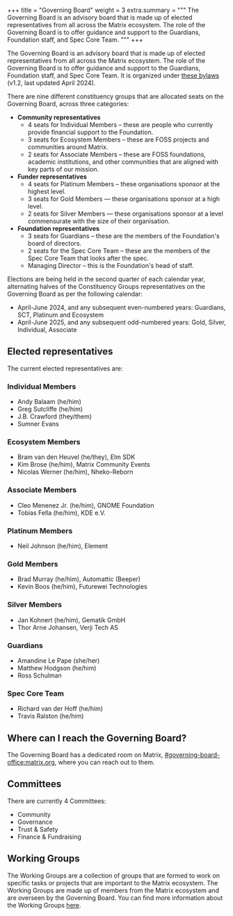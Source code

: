 +++
title = "Governing Board"
weight = 3
extra.summary = """
The Governing Board is an advisory board that is made up of elected representatives from all across the Matrix ecosystem. The role of the Governing Board is to offer guidance and support to the Guardians, Foundation staff, and Spec Core Team.
"""
+++

The Governing Board is an advisory board that is made up of elected representatives from all across the Matrix ecosystem. The role of the Governing Board is to offer guidance and support to the Guardians, Foundation staff, and Spec Core Team. It is organized under [these bylaws](/media/2024-04-governing-board-terms-of-reference.pdf) (v1.2, last updated April 2024).

There are nine different constituency groups that are allocated seats on the Governing Board, across three categories:

* **Community representatives**
  * 4 seats for Individual Members – these are people who currently provide financial support to the Foundation.
  * 3 seats for Ecosystem Members – these are FOSS projects and communities around Matrix.
  * 2 seats for Associate Members – these are FOSS foundations, academic institutions, and other communities that are aligned with key parts of our mission.
* **Funder representatives**
  * 4 seats for Platinum Members – these organisations sponsor at the highest level.
  * 3 seats for Gold Members — these organisations sponsor at a high level.
  * 2 seats for Silver Members — these organisations sponsor at a level commensurate with the size of their organisation.
* **Foundation representatives**
  * 3 seats for Guardians – these are the members of the Foundation's board of directors.
  * 2 seats for the Spec Core Team – these are the members of the Spec Core Team that looks after the spec.
  * Managing Director – this is the Foundation's head of staff.

Elections are being held in the second quarter of each calendar year, alternating halves of the Constituency Groups representatives on the Governing Board as per the following calendar:

* April-June 2024, and any subsequent even-numbered years: Guardians, SCT, Platinum and Ecosystem
* April-June 2025, and any subsequent odd-numbered years: Gold, Silver, Individual, Associate

## Elected representatives

The current elected representatives are:

<div class="two-column">
<div>

### Individual Members

* Andy Balaam (he/him)
* Greg Sutcliffe (he/him)
* J.B. Crawford (they/them)
* Sumner Evans

</div>
<div>

### Ecosystem Members

* Bram van den Heuvel (he/they), Elm SDK
* Kim Brose (he/him), Matrix Community Events
* Nicolas Werner (he/him), Nheko-Reborn

</div>
<div>

### Associate Members

* Cleo Menenez Jr. (he/him), GNOME Foundation
* Tobias Fella (he/him), KDE e.V.

</div>
<div>

### Platinum Members

* Neil Johnson (he/him), Element

</div>
<div>

### Gold Members

* Brad Murray (he/him), Automattic (Beeper)
* Kevin Boos (he/him), Futurewei Technologies

</div>
<div>

### Silver Members

* Jan Kohnert (he/him), Gematik GmbH
* Thor Arne Johansen, Verji Tech AS

</div>
<div>

### Guardians

* Amandine Le Pape (she/her)
* Matthew Hodgson (he/him)
* Ross Schulman

</div>
<div>

### Spec Core Team

* Richard van der Hoff (he/him)
* Travis Ralston (he/him)

</div>

</div>

## Where can I reach the Governing Board?

The Governing Board has a dedicated room on Matrix, [#governing-board-office:matrix.org](https://matrix.to/#/#governing-board-office:matrix.org), where you can reach out to them.

## Committees

There are currently 4 Committees:

* Community
* Governance
* Trust & Safety
* Finance & Fundraising

## Working Groups

The Working Groups are a collection of groups that are formed to work on specific tasks or projects that are important to the Matrix ecosystem. The Working Groups are made up of members from the Matrix ecosystem and are overseen by the Governing Board. You can find more information about the Working Groups [here](/foundation/working-groups).
